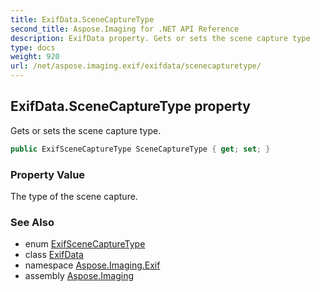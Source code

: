 ```yaml
---
title: ExifData.SceneCaptureType
second_title: Aspose.Imaging for .NET API Reference
description: ExifData property. Gets or sets the scene capture type
type: docs
weight: 920
url: /net/aspose.imaging.exif/exifdata/scenecapturetype/
---
```

## ExifData.SceneCaptureType property

Gets or sets the scene capture type.

```csharp
public ExifSceneCaptureType SceneCaptureType { get; set; }
```

### Property Value

The type of the scene capture.

### See Also

* enum [ExifSceneCaptureType](../../../aspose.imaging.exif.enums/exifscenecapturetype/)
* class [ExifData](../)
* namespace [Aspose.Imaging.Exif](../../exifdata/)
* assembly [Aspose.Imaging](../../../)


